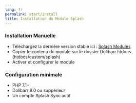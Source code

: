 ```yaml
---
lang: fr
permalink: start/install
title: Installation du Module Splash
---
```


### Installation Manuelle

* Téléchargez la dernière version stable ici : [Splash Modules](http://www.splashsync.com/fr/)
* Copier le contenu du module sur le dossier Dolibarr htdocs (htdocs/custom/splash) 
* Activer et configurer le module

### Configuration minimale

* PHP 7.1+
* Dolibarr 9.0 ou suppérieur
* Un compte Splash Sync actif
